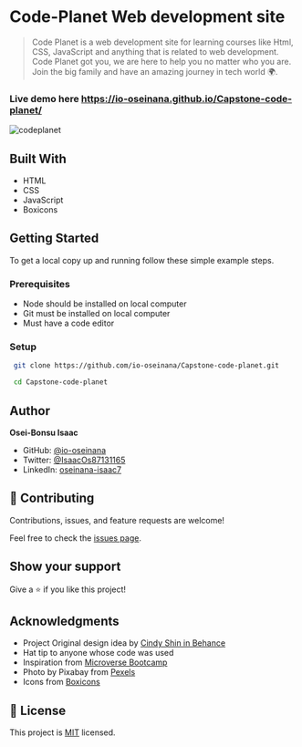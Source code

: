 # Code-Planet Web development site

> Code Planet is a web development site for learning courses like Html, CSS, JavaScript and anything that is related to web development. Code Planet got you, we are here to help you no matter who you are. Join the big family and have an amazing journey in tech world 🌍️.

### Live demo here https://io-oseinana.github.io/Capstone-code-planet/

![codeplanet](https://user-images.githubusercontent.com/105572944/196692598-1dd36e41-c207-43b7-9af3-1d9d90b6fc22.jpg)
  
## Built With

- HTML
- CSS
- JavaScript
- Boxicons

## Getting Started

To get a local copy up and running follow these simple example steps.

### Prerequisites

- Node should be installed on local computer
- Git must be installed on local computer
- Must have a code editor

### Setup

  ```bash
   git clone https://github.com/io-oseinana/Capstone-code-planet.git
  ```

  ```bash
   cd Capstone-code-planet
  ```

## Author

__Osei-Bonsu Isaac__

- GitHub: [@io-oseinana](https://github.com/io-oseinana)
- Twitter: [@IsaacOs87131165](https://twitter.com/IsaacOs87131165)
- LinkedIn: [oseinana-isaac7](https://www.linkedin.com/in/oseinana-isaac7)

## 🤝 Contributing

Contributions, issues, and feature requests are welcome!

Feel free to check the [issues page](../../issues/).

## Show your support

Give a ⭐️ if you like this project!

## Acknowledgments

- Project Original design idea by [Cindy Shin in Behance](https://creativecommons.org/licenses/by-nc/4.0/)
- Hat tip to anyone whose code was used
- Inspiration from [Microverse Bootcamp](https://www.microverse.org)
- Photo by Pixabay from [Pexels](https://www.pexels.com/search/human/)
- Icons from [Boxicons](https://boxicons.com/)

## 📝 License

This project is [MIT](./LICENSE) licensed.
